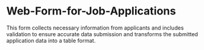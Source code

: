 # Web-Form-for-Job-Applications
This form collects necessary information from applicants and includes validation to ensure accurate data submission and transforms the submitted application data into a table format.
